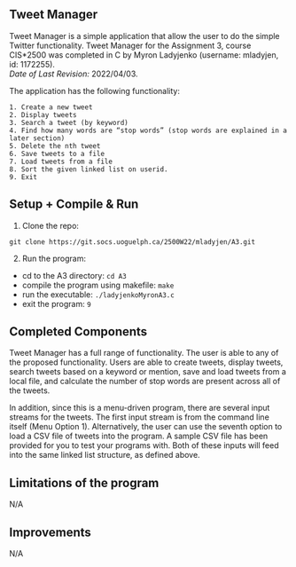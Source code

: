 ## Tweet Manager

Tweet Manager is a simple application that allow the user to do the simple Twitter functionality. Tweet Manager for the Assignment 3, course CIS*2500 was completed in C by Myron Ladyjenko (username: mladyjen, id: 1172255).  
_Date of Last Revision:_ 2022/04/03.

The application has the following functionality: 

    1. Create a new tweet
    2. Display tweets
    3. Search a tweet (by keyword)
    4. Find how many words are “stop words” (stop words are explained in a later section)
    5. Delete the nth tweet
    6. Save tweets to a file
    7. Load tweets from a file
    8. Sort the given linked list on userid.
    9. Exit

## Setup + Compile & Run

1. Clone the repo:

`git clone https://git.socs.uoguelph.ca/2500W22/mladyjen/A3.git`

2. Run the program:

- cd to the A3 directory: `cd A3`
- compile the program using makefile: `make`
- run the executable: `./ladyjenkoMyronA3.c`
- exit the program: `9`

## Completed Components

Tweet Manager has a full range of functionality. The user is able to any of the proposed functionality. Users are able to create tweets, display tweets, search tweets based on a keyword or mention, save and load tweets from a local file, and calculate the number of stop words are
present across all of the tweets.

In addition, since this is a menu-driven program, there are several input streams for the tweets. The first input
stream is from the command line itself (Menu Option 1). Alternatively, the user can use the seventh option to load a
CSV file of tweets into the program. A sample CSV file has been provided for you to test your programs with. Both
of these inputs will feed into the same linked list structure, as defined above.

## Limitations of the program

N/A

## Improvements

N/A
